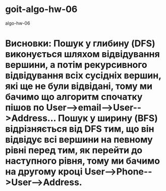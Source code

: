 # goit-algo-hw-06
algo-hw-06

# Висновки: Пошук у глибину (DFS) виконується шляхом відвідування вершини, а потім рекурсивного відвідування всіх сусідніх вершин, які ще не були відвідані, тому ми бачимо що алгоритм спочатку пішов по User-->email-->User-->Address... Пошук у ширину (BFS) відрізняється від DFS тим, що він відвідує всі вершини на певному рівні перед тим, як перейти до наступного рівня, тому ми бачимо на другому кроці User-->Phone-->User-->Address.